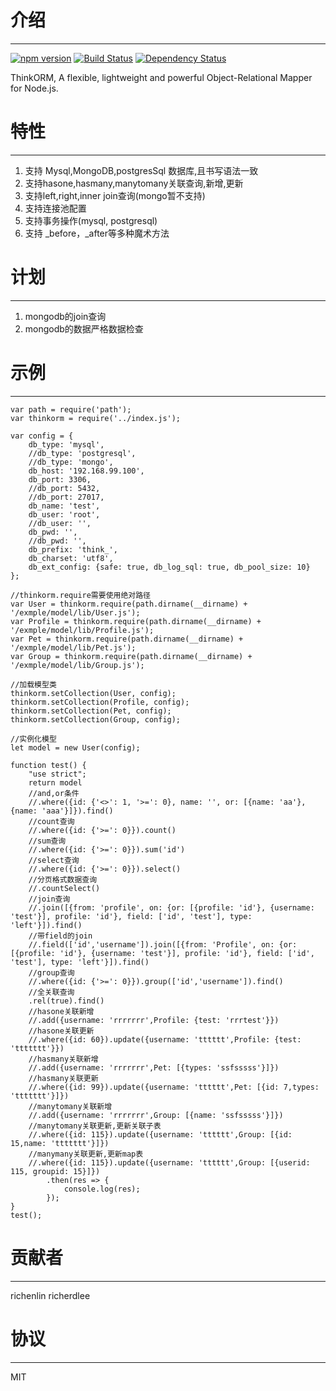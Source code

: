 # 介绍
-----
[![npm version](https://badge.fury.io/js/thinkorm.svg)](https://badge.fury.io/js/thinkorm)
[![Build Status](https://travis-ci.org/richenlin/thinkorm.svg?branch=master)](https://travis-ci.org/richenlin/thinkorm)
[![Dependency Status](https://david-dm.org/richenlin/thinkorm.svg)](https://david-dm.org/richenlin/thinkorm)

ThinkORM, A flexible, lightweight and powerful Object-Relational Mapper for Node.js.

# 特性
-----

1. 支持 Mysql,MongoDB,postgresSql 数据库,且书写语法一致
2. 支持hasone,hasmany,manytomany关联查询,新增,更新
3. 支持left,right,inner join查询(mongo暂不支持)
4. 支持连接池配置
5. 支持事务操作(mysql, postgresql)
6. 支持 _before，_after等多种魔术方法

# 计划
-----

1. mongodb的join查询
2. mongodb的数据严格数据检查

# 示例
-----
```
var path = require('path');
var thinkorm = require('../index.js');

var config = {
    db_type: 'mysql',
    //db_type: 'postgresql',
    //db_type: 'mongo',
    db_host: '192.168.99.100',
    db_port: 3306,
    //db_port: 5432,
    //db_port: 27017,
    db_name: 'test',
    db_user: 'root',
    //db_user: '',
    db_pwd: '',
    //db_pwd: '',
    db_prefix: 'think_',
    db_charset: 'utf8',
    db_ext_config: {safe: true, db_log_sql: true, db_pool_size: 10}
};

//thinkorm.require需要使用绝对路径
var User = thinkorm.require(path.dirname(__dirname) + '/exmple/model/lib/User.js');
var Profile = thinkorm.require(path.dirname(__dirname) + '/exmple/model/lib/Profile.js');
var Pet = thinkorm.require(path.dirname(__dirname) + '/exmple/model/lib/Pet.js');
var Group = thinkorm.require(path.dirname(__dirname) + '/exmple/model/lib/Group.js');

//加载模型类
thinkorm.setCollection(User, config);
thinkorm.setCollection(Profile, config);
thinkorm.setCollection(Pet, config);
thinkorm.setCollection(Group, config);

//实例化模型
let model = new User(config);

function test() {
    "use strict";
    return model
    //and,or条件
    //.where({id: {'<>': 1, '>=': 0}, name: '', or: [{name: 'aa'}, {name: 'aaa'}]}).find()
    //count查询
    //.where({id: {'>=': 0}}).count()
    //sum查询
    //.where({id: {'>=': 0}}).sum('id')
    //select查询
    //.where({id: {'>=': 0}}).select()
    //分页格式数据查询
    //.countSelect()
    //join查询
    //.join([{from: 'profile', on: {or: [{profile: 'id'}, {username: 'test'}], profile: 'id'}, field: ['id', 'test'], type: 'left'}]).find()
    //带field的join
    //.field(['id','username']).join([{from: 'Profile', on: {or: [{profile: 'id'}, {username: 'test'}], profile: 'id'}, field: ['id', 'test'], type: 'left'}]).find()
    //group查询
    //.where({id: {'>=': 0}}).group(['id','username']).find()
    //全关联查询
    .rel(true).find()
    //hasone关联新增
    //.add({username: 'rrrrrrr',Profile: {test: 'rrrtest'}})
    //hasone关联更新
    //.where({id: 60}).update({username: 'tttttt',Profile: {test: 'ttttttt'}})
    //hasmany关联新增
    //.add({username: 'rrrrrrr',Pet: [{types: 'ssfsssss'}]})
    //hasmany关联更新
    //.where({id: 99}).update({username: 'tttttt',Pet: [{id: 7,types: 'ttttttt'}]})
    //manytomany关联新增
    //.add({username: 'rrrrrrr',Group: [{name: 'ssfsssss'}]})
    //manytomany关联更新,更新关联子表
    //.where({id: 115}).update({username: 'tttttt',Group: [{id: 15,name: 'ttttttt'}]})
    //manymany关联更新,更新map表
    //.where({id: 115}).update({username: 'tttttt',Group: [{userid: 115, groupid: 15}]})
        .then(res => {
            console.log(res);
        });
}
test();

```



# 贡献者
-----

richenlin
richerdlee

# 协议
-----

MIT
